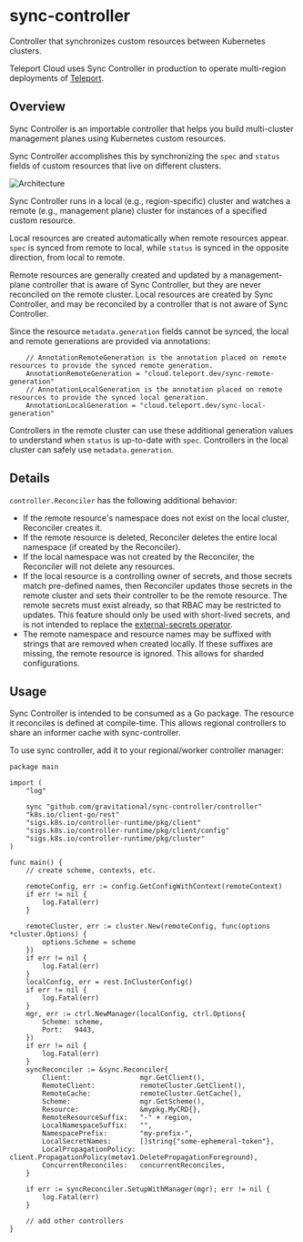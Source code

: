 # sync-controller

Controller that synchronizes custom resources between Kubernetes clusters.

Teleport Cloud uses Sync Controller in production to operate multi-region deployments of [Teleport](https://goteleport.com).

## Overview

Sync Controller is an importable controller that helps you build multi-cluster management planes using Kubernetes custom resources.

Sync Controller accomplishes this by synchronizing the `spec` and `status` fields of custom resources that live on different clusters.

![Architecture](https://github.com/gravitational/sync-controller/assets/1848837/9681f37d-84b8-44b8-8514-d4fddff0404f)

Sync Controller runs in a local (e.g., region-specific) cluster and watches a remote (e.g., management plane) cluster for instances of a specified custom resource.

Local resources are created automatically when remote resources appear.
`spec` is synced from remote to local, while `status` is synced in the opposite direction, from local to remote.

Remote resources are generally created and updated by a management-plane controller that is aware of Sync Controller, but they are never reconciled on the remote cluster.
Local resources are created by Sync Controller, and may be reconciled by a controller that is not aware of Sync Controller.

Since the resource `metadata.generation` fields cannot be synced, the local and remote generations are provided via annotations:
```golang
	// AnnotationRemoteGeneration is the annotation placed on remote resources to provide the synced remote generation.
	AnnotationRemoteGeneration = "cloud.teleport.dev/sync-remote-generation"
	// AnnotationLocalGeneration is the annotation placed on remote resources to provide the synced local generation.
	AnnotationLocalGeneration = "cloud.teleport.dev/sync-local-generation"
```

Controllers in the remote cluster can use these additional generation values to understand when `status` is up-to-date with `spec`.
Controllers in the local cluster can safely use `metadata.generation`.

## Details

`controller.Reconciler` has the following additional behavior:
- If the remote resource's namespace does not exist on the local cluster, Reconciler creates it.
- If the remote resource is deleted, Reconciler deletes the entire local namespace (if created by the Reconciler).
- If the local namespace was not created by the Reconciler, the Reconciler will not delete any resources.
- If the local resource is a controlling owner of secrets, and those secrets match pre-defined names,
  then Reconciler updates those secrets in the remote cluster and sets their controller to be the remote resource.
  The remote secrets must exist already, so that RBAC may be restricted to updates.
  This feature should only be used with short-lived secrets, and is not intended to replace the [external-secrets operator](https://external-secrets.io/latest/).
- The remote namespace and resource names may be suffixed with strings that are removed when created locally. 
  If these suffixes are missing, the remote resource is ignored.
  This allows for sharded configurations.

## Usage

Sync Controller is intended to be consumed as a Go package.
The resource it reconciles is defined at compile-time.
This allows regional controllers to share an informer cache with sync-controller.

To use sync controller, add it to your regional/worker controller manager:

```golang
package main

import (
	"log"

	sync "github.com/gravitational/sync-controller/controller"
	"k8s.io/client-go/rest"
	"sigs.k8s.io/controller-runtime/pkg/client"
	"sigs.k8s.io/controller-runtime/pkg/client/config"
	"sigs.k8s.io/controller-runtime/pkg/cluster"
)

func main() {
	// create scheme, contexts, etc.

	remoteConfig, err := config.GetConfigWithContext(remoteContext)
	if err != nil {
		log.Fatal(err)
	}

	remoteCluster, err := cluster.New(remoteConfig, func(options *cluster.Options) {
		options.Scheme = scheme
	})
	if err != nil {
		log.Fatal(err)
	}
	localConfig, err = rest.InClusterConfig()
	if err != nil {
		log.Fatal(err)
	}
	mgr, err := ctrl.NewManager(localConfig, ctrl.Options{
		Scheme: scheme,
		Port:   9443,
	})
	if err != nil {
		log.Fatal(err)
	}
	syncReconciler := &sync.Reconciler{
		Client:                 mgr.GetClient(),
		RemoteClient:           remoteCluster.GetClient(),
		RemoteCache:            remoteCluster.GetCache(),
		Scheme:                 mgr.GetScheme(),
		Resource:               &mypkg.MyCRD{},
		RemoteResourceSuffix:   "-" + region,
		LocalNamespaceSuffix:   "",
		NamespacePrefix:        "my-prefix-",
		LocalSecretNames:       []string{"some-ephemeral-token"},
		LocalPropagationPolicy: client.PropagationPolicy(metav1.DeletePropagationForeground),
		ConcurrentReconciles:   concurrentReconciles,
	}

	if err := syncReconciler.SetupWithManager(mgr); err != nil {
		log.Fatal(err)
	}

	// add other controllers
}

```
